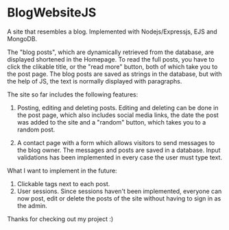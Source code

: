 # BlogWebsiteJS
A site that resembles a blog. Implemented with Nodejs/Expressjs, EJS and MongoDB.

The "blog posts", which are dynamically retrieved from the database, are displayed
shortened in the Homepage. To read the full posts, you have to click the clikable
title, or the "read more" button, both of which take you to the post page. The blog 
posts are saved as strings in the database, but with the help of JS, the 
text is normally displayed with paragraphs.

The site so far includes the following features: 

  1) Posting, editing and deleting posts. Editing and deleting can be done in the 
  post page, which also includes social media links, the date the post was added 
  to the site and a "random" button, which takes you to a random post.
 
  2) A contact page with a form which allows visitors to send messages to the blog
  owner. The messages and posts are saved in a database. Input validations has been
  implemented in every case the user must type text.

What I want to implement in the future:

  1) Clickable tags next to each post.
  2) User sessions. Since sessions haven't been implemented, everyone can now post,
  edit or delete the posts of the site without having to sign in as the admin.
 
Thanks for checking out my project :)
